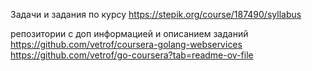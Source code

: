 
Задачи и задания по курсу https://stepik.org/course/187490/syllabus

репозитории с доп информацией и описанием заданий
https://github.com/vetrof/coursera-golang-webservices
https://github.com/vetrof/go-coursera?tab=readme-ov-file
